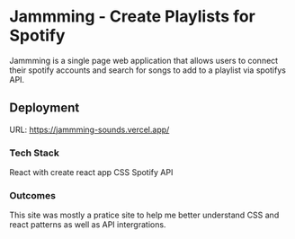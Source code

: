 # Jammming - Create Playlists for Spotify

Jammming is a single page web application that allows users to connect their spotify accounts and search for songs to add to a playlist via spotifys API.

## Deployment
URL: https://jammming-sounds.vercel.app/

### Tech Stack
React with create react app
CSS
Spotify API

### Outcomes
This site was mostly a pratice site to help me better understand CSS and react patterns as well as API intergrations.
